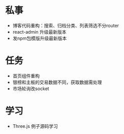 # 私事

* 博客代码重构：搜索、归档分类、列表筛选不分router
* react-admin 升级最新版本
* 发npm包模版升级最新版本

# 任务

* 首页组件重构
* 银榜和主板的交易数据不同，获取数据需处理
* 市场轮询改socket

# 学习

* Three.js 例子源码学习
